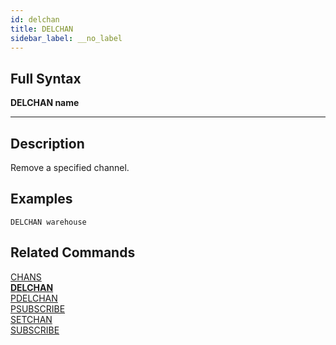 ```yaml
---
id: delchan
title: DELCHAN
sidebar_label: __no_label
---
```


## Full Syntax

**DELCHAN  name**

---

## Description

Remove a specified channel. 

## Examples

```tile38-cli
DELCHAN warehouse
```

## Related Commands

[CHANS](../commands/chans.md)<br>
**[DELCHAN](../commands/delchan.md)**<br>
[PDELCHAN](../commands/pdelchan.md)<br>
[PSUBSCRIBE](../commands/psubscribe.md)<br>
[SETCHAN](../commands/setchan.md)<br>
[SUBSCRIBE](../commands/subscribe.md)<br>